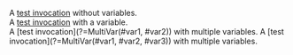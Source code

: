 A [test invocation](?=NoVars()) without variables.  
A [test invocation](?=OneVar(#var1)) with a variable.  
A [test invocation](?=MultiVar(#var1, #var2)) with multiple variables.
A [test invocation](?=MultiVar(#var1, #var2, #var3)) with multiple variables.
